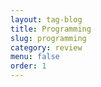 ```yaml
---
layout: tag-blog
title: Programming
slug: programming
category: review
menu: false
order: 1
---
```

